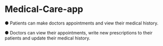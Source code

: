 # Medical-Care-app

● Patients can make doctors appointments and view
their medical history.

● Doctors can view their appointments, write new
prescriptions to their patients and update their
medical history.
